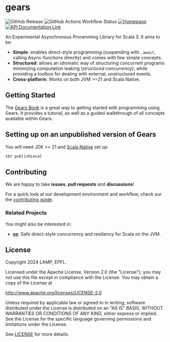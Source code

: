 # gears

![GitHub Release](https://img.shields.io/github/v/release/lampepfl/gears)
![GitHub Actions Workflow Status](https://img.shields.io/github/actions/workflow/status/lampepfl/gears/ci.yml)
[![Homepage](https://img.shields.io/badge/website-homepage-brightgreen)](https://lampepfl.github.io/gears)
[![API Documentation Link](https://img.shields.io/badge/api-documentation-brightgreen)](https://lampepfl.github.io/gears/api)

An Experimental Asynchronous Proramming Library for Scala 3. It aims to be:
- **Simple**: enables direct-style programming (suspending with `.await`, calling Async-functions directly) and comes with few simple concepts.
- **Structured**: allows an idiomatic way of structuring concurrent programs minimizing computation leaking (*structured concurrency*), while
  providing a toolbox for dealing with external, unstructured events.
- **Cross-platform**: Works on both JVM >=21 and Scala Native.

## Getting Started

The [Gears Book](https://natsukagami.github.io/gears-book) is a great way to getting started with programming using Gears.
It provides a tutorial, as well as a guided walkthrough of all concepts available within Gears.

## Setting up on an unpublished version of Gears

You will need JDK >= 21 and [Scala Native](https://scala-native.org) set up.
```bash
sbt publishLocal
```

## Contributing

We are happy to take **issues**, **pull requests** and **discussions**!

For a quick look at our development environment and workflow, check our the [contributing guide](./CONTRIBUTING.md).

### Related Projects

You might also be interested in:
- [**ox**](https://github.com/softwaremill/ox): Safe direct-style concurrency and resiliency for Scala on the JVM.

## License

Copyright 2024 LAMP, EPFL.

Licensed under the Apache License, Version 2.0 (the "License");
you may not use this file except in compliance with the License.
You may obtain a copy of the License at

   http://www.apache.org/licenses/LICENSE-2.0

Unless required by applicable law or agreed to in writing, software
distributed under the License is distributed on an "AS IS" BASIS,
WITHOUT WARRANTIES OR CONDITIONS OF ANY KIND, either express or implied.
See the License for the specific language governing permissions and
limitations under the License.

See [LICENSE](./LICENSE) for more details.
